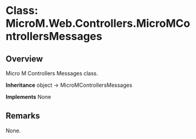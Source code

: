 # Class: MicroM.Web.Controllers.MicroMControllersMessages
## Overview
Micro M Controllers Messages class.

**Inheritance**
object -> MicroMControllersMessages

**Implements**
None

## Remarks
None.

